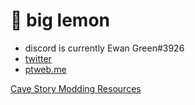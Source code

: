 # 🍋 big lemon
- discord is currently Ewan Green#3926
- [twitter](https://twitter.com/ewangreen05)
- [ptweb.me](https://www.ptweb.me/profile/135)

[Cave Story Modding Resources](https://resources.cavestorymoddingcommunity.com)
